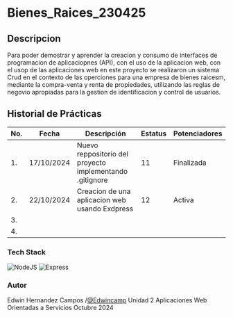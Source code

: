 # Bienes_Raices_230425
## Descripcion 
Para poder demostrar y aprender la creacion y consumo de interfaces de programacion de aplicaciopnes (API),
con el uso de la aplicacion web, con el usop de las aplicaciones web en este proyecto se realizaron un
sistema Crud en el contexto de las operciones para una empresa de bienes raicesm, mediante la compra-venta y renta de propiedades, 
utilizando las reglas de negovio apropiadas para la gestion de identificacion y control de usuarios.


## Historial de Prácticas
|No.|Fecha|Descripción|Estatus|Potenciadores|
|---|-----------|-------|-----|-----|
|1.|17/10/2024|Nuevo reppositorio del proyecto implementando .gitignore|11|Finalizada|
|2.|22/10/2024|Creacion de una aplicacion web usando Exdpress|12|Activa|
|3.|||
|4.|||

### Tech Stack
![NodeJS](https://img.shields.io/badge/Node.js-43853D?style=for-the-badge&logo=node.js&logoColor=white) 
![Express](https://img.shields.io/badge/Express.js-404D59?style=for-the-badge)


### Autor
Edwin Hernandez Campos /[@Edwincamp](https://github.com/Edwincamp)
Unidad 2
Aplicaciones Web Orientadas a Servicios
Octubre 2024






